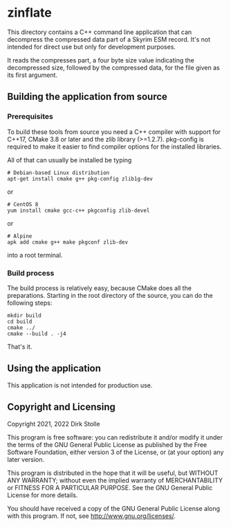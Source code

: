 # zinflate

This directory contains a C++ command line application that can decompress the
compressed data part of a Skyrim ESM record. It's not intended for direct use
but only for development purposes.

It reads the compresses part, a four byte size value indicating the decompressed
size, followed by the compressed data, for the file given as its first argument.

## Building the application from source

### Prerequisites

To build these tools from source you need a C++ compiler with support for C++17,
CMake 3.8 or later and the zlib library (>=1.2.7). pkg-config is required to
make it easier to find compiler options for the installed libraries.

All of that can usually be installed be typing

    # Debian-based Linux distribution
    apt-get install cmake g++ pkg-config zlib1g-dev

or

    # CentOS 8
    yum install cmake gcc-c++ pkgconfig zlib-devel

or

    # Alpine
    apk add cmake g++ make pkgconf zlib-dev

into a root terminal.

### Build process

The build process is relatively easy, because CMake does all the preparations.
Starting in the root directory of the source, you can do the following steps:

    mkdir build
    cd build
    cmake ../
    cmake --build . -j4

That's it.

## Using the application

This application is not intended for production use.

## Copyright and Licensing

Copyright 2021, 2022  Dirk Stolle

This program is free software: you can redistribute it and/or modify
it under the terms of the GNU General Public License as published by
the Free Software Foundation, either version 3 of the License, or
(at your option) any later version.

This program is distributed in the hope that it will be useful,
but WITHOUT ANY WARRANTY; without even the implied warranty of
MERCHANTABILITY or FITNESS FOR A PARTICULAR PURPOSE.  See the
GNU General Public License for more details.

You should have received a copy of the GNU General Public License
along with this program.  If not, see <http://www.gnu.org/licenses/>.
